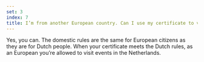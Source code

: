 ```yaml
---
set: 3
index: 7
title: I’m from another European country. Can I use my certificate to visit an event or location in the Netherlands?
---
```



Yes, you can. The domestic rules are the same for European citizens as they are for Dutch people. When your certificate meets the Dutch rules, as an European you’re allowed to visit events in the Netherlands.
